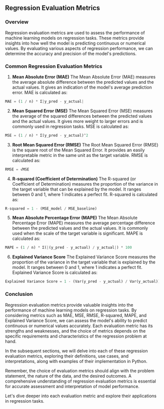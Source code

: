 ## Regression Evaluation Metrics

### Overview
Regression evaluation metrics are used to assess the performance of machine learning models on regression tasks. These metrics provide insights into how well the model is predicting continuous or numerical values. By evaluating various aspects of regression performance, we can determine the accuracy and precision of the model's predictions.

### Common Regression Evaluation Metrics

1. **Mean Absolute Error (MAE)**
The Mean Absolute Error (MAE) measures the average absolute difference between the predicted values and the actual values. It gives an indication of the model's average prediction error. MAE is calculated as:

```python
MAE = (1 / n) * Σ|y_pred - y_actual|
```

2. **Mean Squared Error (MSE)**
The Mean Squared Error (MSE) measures the average of the squared differences between the predicted values and the actual values. It gives more weight to larger errors and is commonly used in regression tasks. MSE is calculated as:

```python
MSE = (1 / n) * Σ(y_pred - y_actual)^2
```

3. **Root Mean Squared Error (RMSE)**
The Root Mean Squared Error (RMSE) is the square root of the Mean Squared Error. It provides an easily interpretable metric in the same unit as the target variable. RMSE is calculated as:

```python
RMSE = √MSE
```

4. **R-squared (Coefficient of Determination)**
The R-squared (or Coefficient of Determination) measures the proportion of the variance in the target variable that can be explained by the model. It ranges between 0 and 1, where 1 indicates a perfect fit. R-squared is calculated as:

```python
R-squared = 1 - (MSE_model / MSE_baseline)
```

5. **Mean Absolute Percentage Error (MAPE)**
The Mean Absolute Percentage Error (MAPE) measures the average percentage difference between the predicted values and the actual values. It is commonly used when the scale of the target variable is significant. MAPE is calculated as:

```python
MAPE = (1 / n) * Σ(|(y_pred - y_actual) / y_actual|) * 100
```

6. **Explained Variance Score**
The Explained Variance Score measures the proportion of the variance in the target variable that is explained by the model. It ranges between 0 and 1, where 1 indicates a perfect fit. Explained Variance Score is calculated as:

```python
Explained Variance Score = 1 - (Var(y_pred - y_actual) / Var(y_actual))
```

### Conclusion
Regression evaluation metrics provide valuable insights into the performance of machine learning models on regression tasks. By considering metrics such as MAE, MSE, RMSE, R-squared, MAPE, and Explained Variance Score, we can assess the model's ability to predict continuous or numerical values accurately. Each evaluation metric has its strengths and weaknesses, and the choice of metrics depends on the specific requirements and characteristics of the regression problem at hand.

In the subsequent sections, we will delve into each of these regression evaluation metrics, exploring their definitions, use cases, and interpretations, along with examples of their implementation in Python.

Remember, the choice of evaluation metrics should align with the problem statement, the nature of the data, and the desired outcomes. A comprehensive understanding of regression evaluation metrics is essential for accurate assessment and interpretation of model performance.

Let's dive deeper into each evaluation metric and explore their applications in regression tasks.

